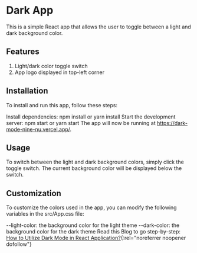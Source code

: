# Dark App
This is a simple React app that allows the user to toggle between a light and dark background color.

## Features

1. Light/dark color toggle switch
2. App logo displayed in top-left corner

## Installation
To install and run this app, follow these steps:

Install dependencies: npm install or yarn install
Start the development server: npm start or yarn start
The app will now be running at https://dark-mode-nine-nu.vercel.app/.

## Usage
To switch between the light and dark background colors, simply click the toggle switch. The current background color will be displayed below the switch.

## Customization
To customize the colors used in the app, you can modify the following variables in the src/App.css file:

--light-color: the background color for the light theme
--dark-color: the background color for the dark theme
Read this Blog to go step-by-step:
[How to Utilize Dark Mode in React Application?](https://scientyficworld.org/how-to-utilize-dark-mode-in-react-application/){:rel="noreferrer noopener dofollow"}

